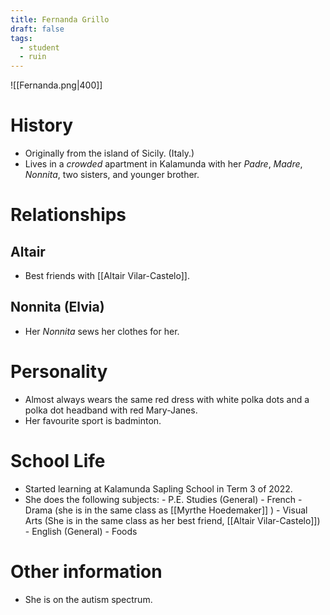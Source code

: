 ```yaml
---
title: Fernanda Grillo
draft: false
tags:
  - student
  - ruin
---
```


![[Fernanda.png|400]]
# History
- Originally from the island of Sicily. (Italy.)
- Lives in a *crowded* apartment in Kalamunda with her *Padre*, *Madre*, *Nonnita*, two sisters, and younger brother.

# Relationships
## Altair
- Best friends with [[Altair Vilar-Castelo]].
## Nonnita (Elvia)
- Her *Nonnita* sews her clothes for her.

# Personality
- Almost always wears the same red dress with white polka dots and a polka dot headband with red Mary-Janes.
 - Her favourite sport is badminton.
# School Life
- Started learning at Kalamunda Sapling School in Term 3 of 2022.
- She does the following subjects:
                             - P.E. Studies (General)
                             -  French
                             - Drama (she is in the same class as [[Myrthe Hoedemaker]] )
                             -  Visual Arts (She is in the same class as her best friend, [[Altair Vilar-Castelo]])
                             - English (General)
                             - Foods


# Other information
 - She is on the autism spectrum.